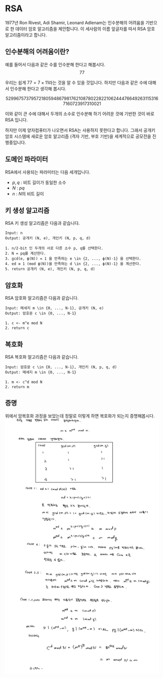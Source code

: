 # RSA

1977년 Ron Rivest, Adi Shamir, Leonard Adlenam는 인수분해의 어려움을 기반으로 한 데이터 암호 알고리즘을 제안합니다. 이 세사람의 이름 앞글자를 따서 RSA 암호 알고리즘이라고 합니다. 

## 인수분해의 어려움이란? 
예를 들어서 다음과 같은 수를 인수분해 한다고 해봅시다. 
$$
77
$$

우리는 쉽게 $77 = 7 \times 11$라는 것을 알 수 있을 것입니다. 하지만 다음과 같은 수에 대해서 인수분해 한다고 생각해 봅시다. 

$$
52996757379572180594867981762108780228221062444766492631153167160723917310021
$$

이와 같이 큰 수에 대해서 두개의 소수로 인수분해 하기 어려운 것에 기반한 것이 바로 RSA 입니다. 


하지만 이제 양자컴퓨터가 나오면서 RSA는 사용하지 못한다고 합니다. 그래서 공개키 암호 시스템에 새로운 암호 알고리즘 (격자 기반, 부호 기반)을 세계적으로 공모전을 진행중입니다. 

## 도메인 파라미터
RSA에서 사용되는 파라미터는 다음 세개입니다. 
- $p, q$ : 비트 길이가 동일한 소수
- $N$  : $pq$
- $n$ : $N$의 비트 길이


## 키 생성 알고리즘
RSA 키 생성 알고리즘은 다음과 같습니다. 
```
Input: n
Output: 공개키 (N, e), 개인키 (N, p, q, d)

1. n/2-bit 인 두개의 서로 다른 소수 p, q를 선택한다. 
2. N = pq를 계산한다.
3. gcd(e, ϕ(N)) = 1 을 만족하는 e \in {2, ..., ϕ(N)-1} 을 선택한다.
4. ed ≡ 1 (mod ϕ(N))을 만족하는 d \in {2, ..., ϕ(N)-1} 을 계산한다.
5. return 공개키 (N, e), 개인키 (N, p, q, d)
```

## 암호화
RSA 암호화 알고리즘은 다음과 같습니다. 
```
Input: 메세지 m \in {0, ..., N-1}, 공개키 (N, e)
Output: 암호문 c \in {0, ..., N-1}

1. c <- m^e mod N
2. return c
```

## 복호화

RSA 복호화 알고리즘은 다음과 같습니다.
```
Input: 암호문 c \in {0, ..., N-1}, 개인키 (N, p, q, d)
Output: 메세지 m \in {0, ..., N-1}

1. m <- c^d mod N
2. return m
```


## 증명

위에서 암복호화 과정을 보았는데 정말로 이렇게 하면 복호화가 되는지 증명해봅시다. 
![proof](./images/rsa_proof.jpeg)

